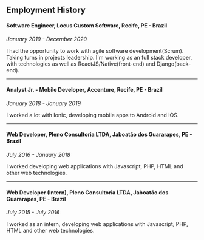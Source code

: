 ## Employment History

#### Software Engineer, Locus Custom Software, Recife, PE - Brazil
*January 2019 - December 2020*

I had the opportunity to work with agile software development(Scrum). Taking
turns in projects leadership. I'm working as an full stack developer, with
technologies as well as ReactJS/Native(front-end) and Django(back-end).

---

#### Analyst Jr. - Mobile Developer, Accenture, Recife, PE - Brazil
*January 2018 - January 2019*

I worked a lot with Ionic, developing mobile apps to Android and IOS.

---

#### Web Developer, Pleno Consultoria LTDA, Jaboatão dos Guararapes, PE - Brazil
*July 2016 - January 2018*

I worked developing web applications with Javascript, PHP, HTML and other
web technologies.

---

#### Web Developer (Intern), Pleno Consultoria LTDA, Jaboatão dos Guararapes, PE - Brazil
*July 2015 - July 2016*

I worked as an intern, developing web applications with Javascript, PHP, HTML
and other web technologies.
